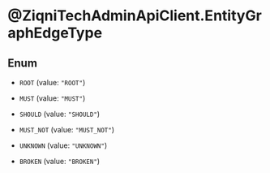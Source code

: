 # @ZiqniTechAdminApiClient.EntityGraphEdgeType

## Enum


* `ROOT` (value: `"ROOT"`)

* `MUST` (value: `"MUST"`)

* `SHOULD` (value: `"SHOULD"`)

* `MUST_NOT` (value: `"MUST_NOT"`)

* `UNKNOWN` (value: `"UNKNOWN"`)

* `BROKEN` (value: `"BROKEN"`)


